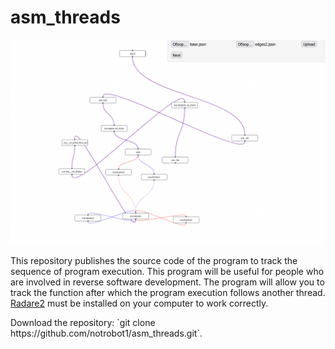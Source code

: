 # asm_threads
![index](https://raw.githubusercontent.com/notrobot1/asm_threads/main/img/index.gif)

<p>This repository publishes the source code of the program to track the sequence of program execution. This program will be useful for people who are involved in reverse software development. The program will allow you to track the function after which the program execution follows another thread. <a href="https://rada.re/">Radare2</a> must be installed on your computer to work correctly. </p>

<p>Download the repository: `git clone https://github.com/notrobot1/asm_threads.git`.</p>

